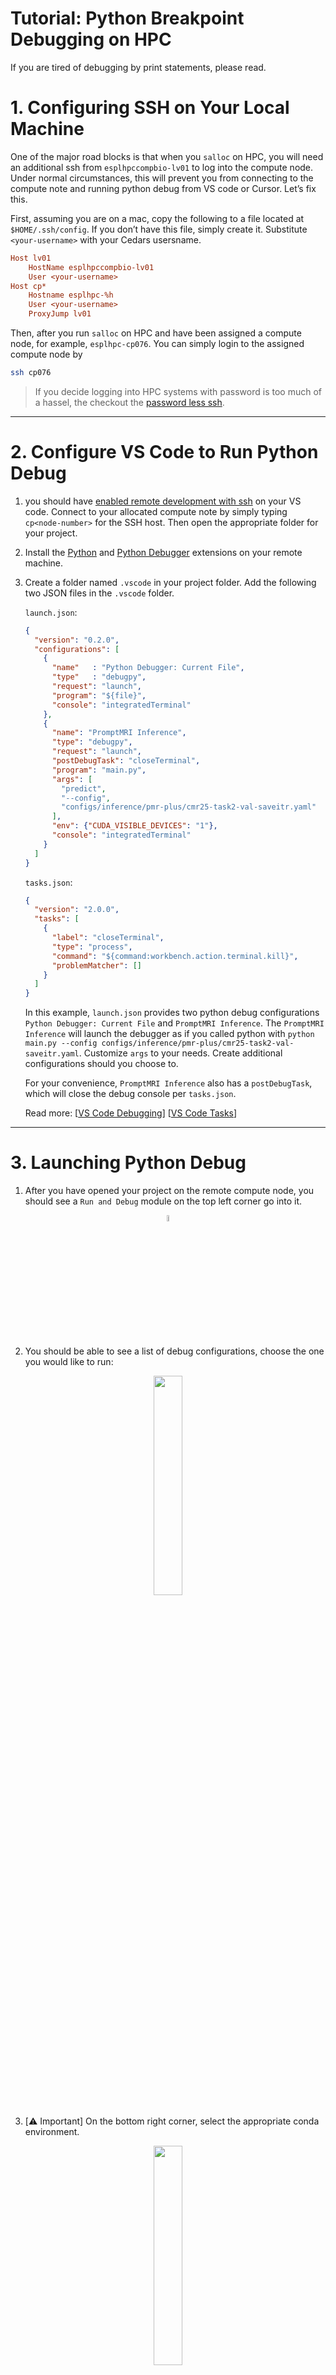 # Tutorial: Python Breakpoint Debugging on HPC

If you are tired of debugging by print statements, please read.

# 1. Configuring SSH on Your Local Machine

One of the major road blocks is that when you `salloc` on HPC, you will need an additional ssh from `esplhpccompbio-lv01` to log into the compute node. Under normal circumstances, this will prevent you from connecting to the compute note and running python debug from VS code or Cursor. Let’s fix this.

First, assuming you are on a mac, copy the following to a file located at `$HOME/.ssh/config`. If you don’t have this file, simply create it. Substitute `<your-username>` with your Cedars usersname.

```ini
Host lv01
    HostName esplhpccompbio-lv01
    User <your-username>
Host cp*
    Hostname esplhpc-%h
    User <your-username>
    ProxyJump lv01
```

  
  

Then, after you run `salloc` on HPC and have been assigned a compute node, for example, `esplhpc-cp076`. You can simply login to the assigned compute node by

```bash 
ssh cp076
```

> If you decide logging into HPC systems with password is too much of a hassel, the checkout the [password less ssh](https://www.redhat.com/en/blog/passwordless-ssh "https://www.redhat.com/en/blog/passwordless-ssh").

----------

# 2. Configure VS Code to Run Python Debug

1. you should have [enabled remote development with ssh](https://code.visualstudio.com/docs/remote/ssh-tutorial "https://code.visualstudio.com/docs/remote/ssh-tutorial") on your VS code. Connect to your allocated compute note by simply typing `cp<node-number>` for the SSH host. Then open the appropriate folder for your project.

2. Install the [Python](https://marketplace.visualstudio.com/items?itemName=ms-python.python) and [Python Debugger](https://marketplace.visualstudio.com/items?itemName=ms-python.debugpy) extensions on your remote machine.

3. Create a folder named `.vscode` in your project folder. Add the following two JSON files in the `.vscode` folder.

   `launch.json`:

   ```json
   {
     "version": "0.2.0",
     "configurations": [
       {
         "name"   : "Python Debugger: Current File",
         "type"   : "debugpy",
         "request": "launch",
         "program": "${file}",
         "console": "integratedTerminal"
       },
       {
         "name": "PromptMRI Inference",
         "type": "debugpy",
         "request": "launch",
         "postDebugTask": "closeTerminal",
         "program": "main.py",
         "args": [
           "predict",
           "--config",
           "configs/inference/pmr-plus/cmr25-task2-val-saveitr.yaml"
         ],
         "env": {"CUDA_VISIBLE_DEVICES": "1"},
         "console": "integratedTerminal"
       }
     ]
   }
   ```

   `tasks.json`:

   ```json
   {
     "version": "2.0.0",
     "tasks": [
       {
         "label": "closeTerminal",
         "type": "process",
         "command": "${command:workbench.action.terminal.kill}",
         "problemMatcher": []
       }
     ]
   }
   ```

   In this example, `launch.json` provides two python debug configurations `Python Debugger: Current File` and `PromptMRI Inference`. The `PromptMRI Inference` will launch the debugger as if you called python with `python main.py --config configs/inference/pmr-plus/cmr25-task2-val-saveitr.yaml`. Customize `args` to your needs. Create additional configurations should you choose to.

   For your convenience, `PromptMRI Inference` also has a `postDebugTask`, which will close the debug console per `tasks.json`.

   Read more: [[VS Code Debugging](https://code.visualstudio.com/docs/python/debugging "https://code.visualstudio.com/docs/python/debugging")] [[VS Code Tasks](https://code.visualstudio.com/docs/debugtest/tasks "https://code.visualstudio.com/docs/debugtest/tasks")]
  

----------

# 3. Launching Python Debug

1.  After you have opened your project on the remote compute node, you should see a `Run and Debug` module on the top left corner go into it.
    


<p align="center" width="100%">
    <img width="5%" src="https://junzhou.chen.engineer/Resources/debug_symbol.png">
</p>


2.  You should be able to see a list of debug configurations, choose the one you would like to run:  
      
    

<p align="center" width="100%">
    <img width="30%" src="https://junzhou.chen.engineer/Resources/debug_configs_selection.png">
</p>

3.  [⚠️ Important] On the bottom right corner, select the appropriate conda environment.
    
<p align="center" width="100%">
    <img width="30%" src="https://junzhou.chen.engineer/Resources/conda_env_selection.png">
</p>

4.  Set breakpoints by clicking left to the line number in your python file.
    

<p align="center" width="100%">
    <img width="100%" src="https://junzhou.chen.engineer/Resources/breakpoint.png">
</p>
5.  Hit ▶️ and run. Enjoy
    
<p align="center" width="100%">
    <img width="100%" src="https://junzhou.chen.engineer/Resources/debug_UI.png">
</p>